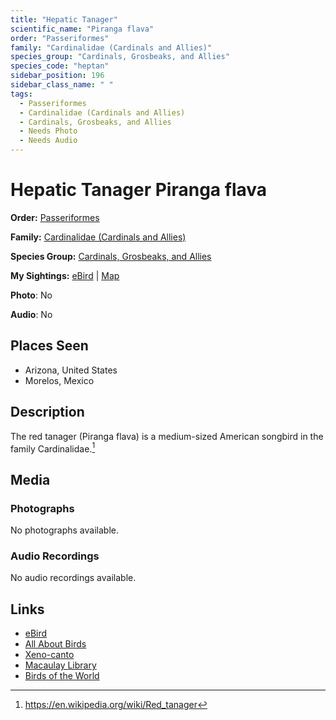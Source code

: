 ```yaml
---
title: "Hepatic Tanager"
scientific_name: "Piranga flava"
order: "Passeriformes"
family: "Cardinalidae (Cardinals and Allies)"
species_group: "Cardinals, Grosbeaks, and Allies"
species_code: "heptan"
sidebar_position: 196
sidebar_class_name: " "
tags: 
  - Passeriformes
  - Cardinalidae (Cardinals and Allies)
  - Cardinals, Grosbeaks, and Allies
  - Needs Photo
  - Needs Audio
---
```


# Hepatic Tanager <span className='sci_name'>Piranga flava</span>

**Order:** [Passeriformes](/tags/passeriformes)

**Family:** [Cardinalidae (Cardinals and Allies)](/tags/cardinalidae-cardinals-and-allies)

**Species Group:** [Cardinals, Grosbeaks, and Allies](/tags/cardinals-grosbeaks-and-allies)

**My Sightings:** [eBird](https://ebird.org/lifelist?r=world&time=life&spp=heptan) | [Map](/map?species_code=heptan)

**Photo**: No 

**Audio**: No

## Places Seen

* Arizona, United States
* Morelos, Mexico

## Description
The red tanager (Piranga flava) is a medium-sized American songbird in the family Cardinalidae.[^1]

[^1]: https://en.wikipedia.org/wiki/Red_tanager

## Media
### Photographs
No photographs available.

### Audio Recordings
No audio recordings available.

## Links
* [eBird](https://ebird.org/species/heptan) 
* [All About Birds](https://www.allaboutbirds.org/guide/heptan) 
* [Xeno-canto](https://www.xeno-canto.org/species/piranga-flava) 
* [Macaulay Library](https://search.macaulaylibrary.org/catalog?taxonCode=heptan&sort=rating_rank_desc)
* [Birds of the World](https://birdsoftheworld.org/bow/species/heptan)
